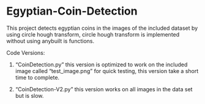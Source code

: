 # Egyptian-Coin-Detection

This project detects egyptian coins in the images of the included dataset by using circle hough transform, circle hough transform is implemented without using anybuilt is functions.

Code Versions:

1. “CoinDetection.py” this version is optimized to work on the included image called “test_image.png” for quick testing, this version take a short time to complete.

2. “CoinDetection-V2.py” this version works on all images in the data set but is slow.
